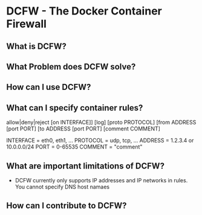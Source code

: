 # DCFW - The Docker Container Firewall

## What is DCFW?

## What Problem does DCFW solve?

## How can I use DCFW?

## What can I specify container rules?

allow|deny|reject [on INTERFACE]] [log] [proto PROTOCOL] [from ADDRESS [port PORT] [to ADDRESS [port PORT] [comment COMMENT]

INTERFACE = eth0, eth1, ...
PROTOCOL = udp, tcp, ...
ADDRESS = 1.2.3.4 or 10.0.0.0/24
PORT = 0-65535
COMMENT = "comment"


## What are important limitations of DCFW?

* DCFW currently only supports IP addresses and IP networks in rules. You cannot specify DNS host namaes


## How can I contribute to DCFW?
